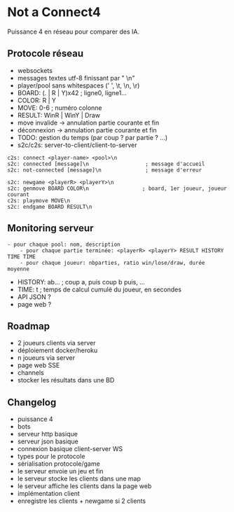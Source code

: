 # Not a Connect4

Puissance 4 en réseau pour comparer des IA.

## Protocole réseau

- websockets
- messages textes utf-8 finissant par " \n"
- player/pool sans whitespaces (' ', \t, \n, \r)
- BOARD: (. | R | Y)x42                     ; ligne0, ligne1...
- COLOR: R | Y
- MOVE: 0-6                                 ; numéro colonne
- RESULT: WinR | WinY | Draw
- move invalide -> annulation partie courante et fin
- déconnexion -> annulation partie courante et fin
- TODO: gestion du temps (par coup ? par partie ? ...)
- s2c/c2s: server-to-client/client-to-server

```
c2s: connect <player-name> <pool>\n
s2c: connected [message]\n                  ; message d'accueil
s2c: not-connected [message]\n              ; message d'erreur

s2c: newgame <playerR> <playerY>\n
s2c: genmove BOARD COLOR\n                 ; board, 1er joueur, joueur courant
c2s: playmove MOVE\n
s2c: endgame BOARD RESULT\n
```

## Monitoring serveur

```
- pour chaque pool: nom, description
    - pour chaque partie terminée: <playerR> <playerY> RESULT HISTORY TIME TIME
    - pour chaque joueur: nbparties, ratio win/lose/draw, durée moyenne
```

- HISTORY: ab...        ; coup a, puis coup b puis, ...
- TIME: t               ; temps de calcul cumulé du joueur, en secondes
- API JSON ?
- page web ?

## Roadmap

- 2 joueurs clients via server
- déploiement docker/heroku
- n joueurs via server
- page web SSE
- channels
- stocker les résultats dans une BD

## Changelog

- puissance 4
- bots
- serveur http basique
- serveur json basique
- connexion basique client-server WS
- types pour le protocole
- sérialisation protocole/game
- le serveur envoie un jeu et fin
- le serveur stocke les clients dans une map
- le serveur affiche les clients dans la page web
- implémentation client
- enregistre les clients + newgame si 2 clients

